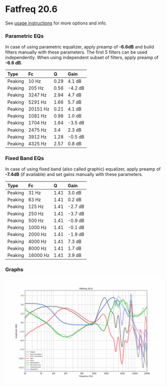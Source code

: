 # Fatfreq 20.6
See [usage instructions](https://github.com/jaakkopasanen/AutoEq#usage) for more options and info.

### Parametric EQs
In case of using parametric equalizer, apply preamp of **-6.6dB** and build filters manually
with these parameters. The first 5 filters can be used independently.
When using independent subset of filters, apply preamp of **-6.6 dB**.

| Type    | Fc       |    Q | Gain    |
|:--------|:---------|:-----|:--------|
| Peaking | 10 Hz    | 0.29 | 4.1 dB  |
| Peaking | 205 Hz   | 0.56 | -4.2 dB |
| Peaking | 3247 Hz  | 2.94 | 4.7 dB  |
| Peaking | 5291 Hz  | 1.66 | 5.7 dB  |
| Peaking | 20151 Hz | 0.21 | 4.1 dB  |
| Peaking | 1081 Hz  | 0.98 | 1.0 dB  |
| Peaking | 1704 Hz  | 1.64 | -3.5 dB |
| Peaking | 2475 Hz  | 3.4  | 2.3 dB  |
| Peaking | 3912 Hz  | 1.28 | -0.5 dB |
| Peaking | 4325 Hz  | 2.57 | 0.8 dB  |

### Fixed Band EQs
In case of using fixed band (also called graphic) equalizer, apply preamp of **-7.4dB**
(if available) and set gains manually with these parameters.

| Type    | Fc       |    Q | Gain    |
|:--------|:---------|:-----|:--------|
| Peaking | 31 Hz    | 1.41 | 3.0 dB  |
| Peaking | 63 Hz    | 1.41 | 0.2 dB  |
| Peaking | 125 Hz   | 1.41 | -2.7 dB |
| Peaking | 250 Hz   | 1.41 | -3.7 dB |
| Peaking | 500 Hz   | 1.41 | -0.9 dB |
| Peaking | 1000 Hz  | 1.41 | -0.1 dB |
| Peaking | 2000 Hz  | 1.41 | -1.9 dB |
| Peaking | 4000 Hz  | 1.41 | 7.3 dB  |
| Peaking | 8000 Hz  | 1.41 | 1.7 dB  |
| Peaking | 16000 Hz | 1.41 | 3.9 dB  |

### Graphs
![](./Fatfreq%2020.6.png)